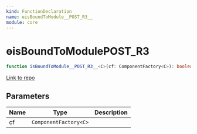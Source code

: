 ```yaml
---
kind: FunctionDeclaration
name: ɵisBoundToModule__POST_R3__
module: core
---
```


# ɵisBoundToModule**POST_R3**

```ts
function isBoundToModule__POST_R3__<C>(cf: ComponentFactory<C>): boolean;
```

[Link to repo](https://github.com/timdeschryver/angular/blob/master/packages/core/src/application_ref.ts#L119-L121)

## Parameters

| Name | Type                  | Description |
| ---- | --------------------- | ----------- |
| cf   | `ComponentFactory<C>` |             |
